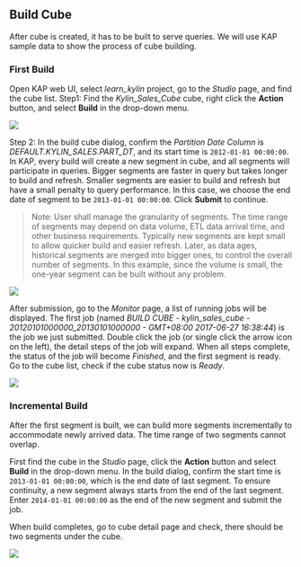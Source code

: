 ## Build Cube

After cube is created, it has to be built to serve queries. We will use KAP sample data to show the process of cube building.

### First Build

Open KAP web UI, select *learn_kylin* project, go to the *Studio* page, and find the cube list.
Step1: Find the *Kylin_Sales_Cube* cube, right click the **Action** button, and select **Build** in the drop-down menu.

![](images/buildcube_0.png)

Step 2: In the build cube dialog, confirm the *Partition Date Column* is *DEFAULT.KYLIN_SALES.PART_DT*, and its start time is `2012-01-01 00:00:00`. In KAP, every build will create a new segment in cube, and all segments will participate in queries. Bigger segments are faster in query but takes longer to build and refresh. Smaller segments are easier to build and refresh but have a small penalty to query performance. In this case, we choose the end date of segment to be `2013-01-01 00:00:00`. Click **Submit** to continue.

> Note: User shall manage the granularity of segments. The time range of segments may depend on data volume, ETL data arrival time, and other business requirements. Typically new segments are kept small to allow quicker build and easier refresh. Later, as data ages, historical segments are merged into bigger ones, to control the overall number of segments. In this example, since the volume is small, the one-year segment can be built without any problem.

![](images/buildcube_1.png)

After submission, go to the *Monitor* page, a list of running jobs will be displayed. The first job (named *BUILD CUBE - kylin_sales_cube - 20120101000000_20130101000000 - GMT+08:00 2017-06-27 16:38:44*) is the job we just submitted. Double click the job (or single click the arrow icon on the left), the detail steps of the job will expand. When all steps complete, the status of the job will become *Finished*, and the first segment is ready. Go to the cube list, check if the cube status now is *Ready*.

![](images/buildcube_2.png)

### Incremental Build

After the first segment is built, we can build more segments incrementally to accommodate newly arrived data. The time range of two segments cannot overlap.

First find the cube in the *Studio* page, click the **Action** button and select **Build** in the drop-down menu. In the build dialog, confirm the start time is `2013-01-01 00:00:00`, which is the end date of last segment. To ensure continuity, a new segment always starts from the end of the last segment. Enter `2014-01-01 00:00:00` as the end of the new segment and submit the job.

When build completes, go to cube detail page and check, there should be two segments under the cube.

![](images/buildcube_3.png)

